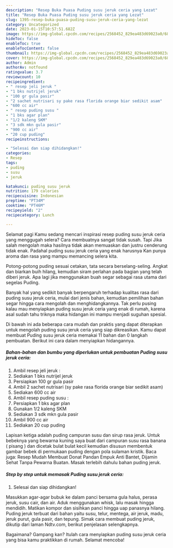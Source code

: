 ```yaml
---
description: "Resep Buka Puasa Puding susu jeruk ceria yang Lezat"
title: "Resep Buka Puasa Puding susu jeruk ceria yang Lezat"
slug: 1395-resep-buka-puasa-puding-susu-jeruk-ceria-yang-lezat
category: Uncategorized
date: 2023-01-15T10:57:51.682Z
image: https://img-global.cpcdn.com/recipes/2568452_829ea483d69023a0/680x482cq70/puding-susu-jeruk-ceria-foto-resep-utama.jpg
hideToc: false
enableToc: true
enableTocContent: false
thumbnail: https://img-global.cpcdn.com/recipes/2568452_829ea483d69023a0/680x482cq70/puding-susu-jeruk-ceria-foto-resep-utama.jpg
cover: https://img-global.cpcdn.com/recipes/2568452_829ea483d69023a0/680x482cq70/puding-susu-jeruk-ceria-foto-resep-utama.jpg
author: Admin
authorAv: notfound
ratingvalue: 3.7
reviewcount: 10
recipeingredient:
- " resep jeli jeruk "
- "1 bks nutrijel jeruk"
- "100 gr gula pasir"
- "2 sachet nutrisari sy pake rasa florida orange biar sedikit asam"
- "600 cc air"
- " resep puding susu "
- "1 bks agar plan"
- "1/2 kaleng SKM"
- "3 sdk mkn gula pasir"
- "900 cc air"
- "20 cup puding"
recipeinstructions:

- "Selesai dan siap dihidangkan!"
categories:
- Resep
tags:
- puding
- susu
- jeruk

katakunci: puding susu jeruk 
nutrition: 179 calories
recipecuisine: Indonesian
preptime: "PT34M"
cooktime: "PT46M"
recipeyield: "2"
recipecategory: Lunch

---
```



Selamat pagi Kamu sedang mencari inspirasi resep puding susu jeruk ceria yang menggugah selera? Cara membuatnya sangat tidak susah. Tapi Jika salah mengolah maka hasilnya tidak akan memuaskan dan justru cenderung tidak enak. Padahal puding susu jeruk ceria yang enak harusnya Kan punya aroma dan rasa yang mampu memancing selera kita.


Potong-potong puding sesuai cetakan, tata secara berselang-seling. Angkat dan biarkan buih hilang, kemudian siram perlahan pada bagian yang telah diberi jeruk. Apa lagi jika menggunakan buah segar sebagai rasa utama dari segelas Puding.

Banyak hal yang sedikit banyak berpengaruh terhadap kualitas rasa dari puding susu jeruk ceria, mulai dari jenis bahan, kemudian pemilihan bahan segar hingga cara mengolah dan menghidangkannya. Tak perlu pusing kalau mau menyiapkan puding susu jeruk ceria yang enak di rumah, karena asal sudah tahu triknya maka hidangan ini mampu menjadi suguhan spesial.


Di bawah ini ada beberapa cara mudah dan praktis yang dapat diterapkan untuk mengolah puding susu jeruk ceria yang siap dikreasikan. Kamu dapat membuat Puding susu jeruk ceria memakai 11 bahan dan 0 langkah pembuatan. Berikut ini cara dalam menyiapkan hidangannya.

<!--inarticleads1-->

##### Bahan-bahan dan bumbu yang diperlukan untuk pembuatan Puding susu jeruk ceria:

1. Ambil  resep jeli jeruk :
1. Sediakan 1 bks nutrijel jeruk
1. Persiapkan 100 gr gula pasir
1. Ambil 2 sachet nutrisari (sy pake rasa florida orange biar sedikit asam)
1. Sediakan 600 cc air
1. Ambil  resep puding susu :
1. Persiapkan 1 bks agar plan
1. Gunakan 1/2 kaleng SKM
1. Sediakan 3 sdk mkn gula pasir
1. Ambil 900 cc air
1. Sediakan 20 cup puding


Lapisan ketiga adalah puding campuran susu dan sirup rasa jeruk. Untuk bebeknya yang bewarna kuning saya buat dari campuran susu rasa banana ( pisang ) dan dicetak bulat bulat kecil kemudian disusun membentuk gambar bebek di permukaan puding dengan pola sulaman kristik. Baca juga: Resep Mudah Membuat Donat Pandan Empuk Anti Bantet, Dijamin Sehat Tanpa Pewarna Buatan. Masak terlebih dahulu bahan puding jeruk. 

<!--inarticleads2-->

##### Step by step untuk memasak Puding susu jeruk ceria:


1. Selesai dan siap dihidangkan!

Masukkan agar-agar bubuk ke dalam panci bersama gula halus, perasa jeruk, susu cair, dan air. Aduk menggunakan whisk, lalu masak hingga mendidih. Matikan kompor dan sisihkan panci hingga uap panasnya hilang. Puding jeruk terbuat dari bahan yaitu susu, telur, mentega, air jeruk, madu, jeruk purut, gula pasir, dan tepung. Simak cara membuat puding jeruk, dikutip dari laman Ndtv.com, berikut penjelasan selengkapnya. 

Bagaimana? Gampang kan? Itulah cara menyiapkan puding susu jeruk ceria yang bisa kamu praktikkan di rumah. Selamat mencoba!
